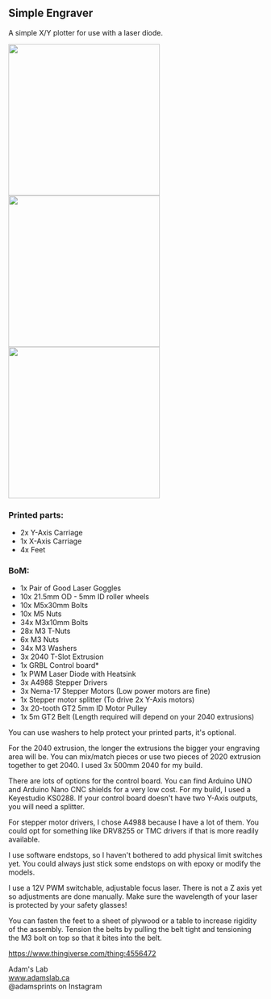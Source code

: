 ## Simple Engraver

A simple X/Y plotter for use with a laser diode.

<img src="https://user-images.githubusercontent.com/45019189/88856522-07f0a880-d1cb-11ea-8b37-6dba98c19da6.jpg" height="300">
<img src="https://user-images.githubusercontent.com/45019189/88856968-d2988a80-d1cb-11ea-8baa-74b1b8c8df84.jpg" height="300">
<img src="https://user-images.githubusercontent.com/45019189/88859044-5e5fe600-d1cf-11ea-9cb4-e3b57fb75890.gif" height="300">




### Printed parts:

* 2x Y-Axis Carriage
* 1x X-Axis Carriage
* 4x Feet



### BoM:

* 1x Pair of Good Laser Goggles
* 10x 21.5mm OD - 5mm ID roller wheels
* 10x M5x30mm Bolts
* 10x M5 Nuts
* 34x M3x10mm Bolts
* 28x M3 T-Nuts
* 6x M3 Nuts
* 34x M3 Washers
* 3x 2040 T-Slot Extrusion
* 1x GRBL Control board*
* 1x PWM Laser Diode with Heatsink
* 3x A4988 Stepper Drivers
* 3x Nema-17 Stepper Motors (Low power motors are fine)
* 1x Stepper motor splitter (To drive 2x Y-Axis motors)
* 3x 20-tooth GT2 5mm ID Motor Pulley
* 1x 5m GT2 Belt (Length required will depend on your 2040 extrusions)


You can use washers to help protect your printed parts, it's optional. 

For the 2040 extrusion, the longer the extrusions the bigger your engraving area will be. 
You can mix/match pieces or use two pieces of 2020 extrusion together to get 2040. I used 3x 500mm 2040 for my build.


There are lots of options for the control board. You can find Arduino UNO and Arduino Nano CNC shields for a very low cost. 
For my build, I used a Keyestudio KS0288. If your control board doesn't have two Y-Axis outputs, you will need a splitter.


For stepper motor drivers, I chose A4988 because I have a lot of them.
You could opt for something like DRV8255 or TMC drivers if that is more readily available.


I use software endstops, so I haven't bothered to add physical limit switches yet. 
You could always just stick some endstops on with epoxy or modify the models.


I use a 12V PWM switchable, adjustable focus laser. There is not a Z axis yet so adjustments are done manually.
Make sure the wavelength of your laser is protected by your safety glasses!


You can fasten the feet to a sheet of plywood or a table to increase rigidity of the assembly. 
Tension the belts by pulling the belt tight and tensioning the M3 bolt on top so that it bites into the belt.

https://www.thingiverse.com/thing:4556472

Adam's Lab<br>
www.adamslab.ca<br>
@adamsprints on Instagram
